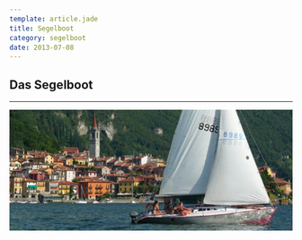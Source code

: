 ```yaml
---
template: article.jade
title: Segelboot
category: segelboot
date: 2013-07-08
---
```


## Das Segelboot

---

![Segelboot](images/segelboot.jpg)

